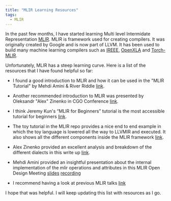 ```yaml
---
title: "MLIR Learning Resources"
tags:
  - MLIR
---
```


In the past few months, I have started learning Multi level Intermidate Representation [MLIR](https://mlir.llvm.org/). MLIR is framework used for creating compilers. It was originally created by Google and is now part of LLVM. It has been used to build many machine learning compilers such as [IREEE](https://iree.dev/), [OpenXLA](https://openxla.org/) and [Torch-MLIR](https://github.com/llvm/torch-mlir).

Unfortunately, MLIR has a steep learning curve. Here is a list of the resources that I have found helpful so far:

- I found a good introduction to MLIR and how it can be used in the "MLIR Tutorial" by Mehdi Amini & River Riddle [link](https://youtu.be/Y4SvqTtOIDk?si=bSgOqbXJlUqF5zWK). 

- Another recommended introduction to MLIR was presented by Oleksandr "Alex" Zinenko in CGO Conference [link](https://youtu.be/C_MdJu70z2o?si=Pj_-xKSVbSj6iORI).

- I think Jeremy Kun's  “MLIR for Beginners” tutorial is the most accessible tutorial for beginners [link](https://github.com/j2kun/mlir-tutorial/tree/main).

- The toy tutorial in the MLIR repo provides a nice end to end example in which the toy language is lowered all the way to LLVMIR and executed. It also shows all the different components inside the MLIR framework [link](https://mlir.llvm.org/docs/Tutorials/Toy/).

- Alex Zinenko provided an excellent analysis and breakdown of the different dialects in this write up [link](https://discourse.llvm.org/t/codegen-dialect-overview/2723).

- Mehdi Amini provided an insightful presentation about the internal implementation of the mlir operations and attributes in this MLIR Open Design Meeting [slides](https://mlir.llvm.org/OpenMeetings/2023-02-09-Properties.pdf) [recording](https://youtu.be/7ofnlCFzlqg)

- I recommend having a look at previous MLIR talks [link](https://mlir.llvm.org/talks/)

I hope that was helpful. I will keep updating this list with resources as I go.

